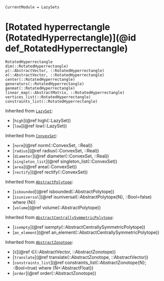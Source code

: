 ```@meta
CurrentModule = LazySets
```

# [Rotated hyperrectangle (RotatedHyperrectangle)](@id def_RotatedHyperrectangle)

```@docs
RotatedHyperrectangle
dim(::RotatedHyperrectangle)
ρ(::AbstractVector, ::RotatedHyperrectangle)
σ(::AbstractVector, ::RotatedHyperrectangle)
center(::RotatedHyperrectangle)
generators(::RotatedHyperrectangle)
genmat(::RotatedHyperrectangle)
linear_map(::AbstractMatrix, ::RotatedHyperrectangle)
vertices_list(::RotatedHyperrectangle)
constraints_list(::RotatedHyperrectangle)
```
Inherited from [`LazySet`](@ref):
* [`high`](@ref high(::LazySet))
* [`low`](@ref low(::LazySet))

Inherited from [`ConvexSet`](@ref):
* [`norm`](@ref norm(::ConvexSet, ::Real))
* [`radius`](@ref radius(::ConvexSet, ::Real))
* [`diameter`](@ref diameter(::ConvexSet, ::Real))
* [`singleton_list`](@ref singleton_list(::ConvexSet))
* [`area`](@ref area(::ConvexSet))
* [`rectify`](@ref rectify(::ConvexSet))

Inherited from [`AbstractPolytope`](@ref):
* [`isbounded`](@ref isbounded(::AbstractPolytope))
* [`isuniversal`](@ref isuniversal(::AbstractPolytope{N}, ::Bool=false) where {N})
* [`volume`](@ref volume(::AbstractPolytope))

Inherited from [`AbstractCentrallySymmetricPolytope`](@ref):
* [`isempty`](@ref isempty(::AbstractCentrallySymmetricPolytope))
* [`an_element`](@ref an_element(::AbstractCentrallySymmetricPolytope))

Inherited from [`AbstractZonotope`](@ref):
* [`∈`](@ref ∈(::AbstractVector, ::AbstractZonotope))
* [`translate`](@ref translate(::AbstractZonotope, ::AbstractVector))
* [`constraints_list`](@ref constraints_list(::AbstractZonotope{N}; ::Bool=true) where {N<:AbstractFloat})
* [`order`](@ref order(::AbstractZonotope))
